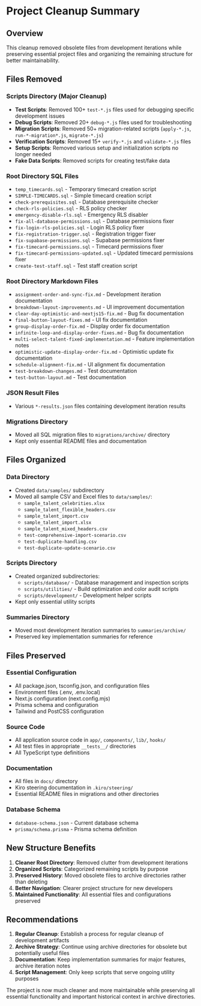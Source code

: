 # Project Cleanup Summary

## Overview
This cleanup removed obsolete files from development iterations while preserving essential project files and organizing the remaining structure for better maintainability.

## Files Removed

### Scripts Directory (Major Cleanup)
- **Test Scripts**: Removed 100+ `test-*.js` files used for debugging specific development issues
- **Debug Scripts**: Removed 20+ `debug-*.js` files used for troubleshooting
- **Migration Scripts**: Removed 50+ migration-related scripts (`apply-*.js`, `run-*-migration*.js`, `migrate-*.js`)
- **Verification Scripts**: Removed 15+ `verify-*.js` and `validate-*.js` files
- **Setup Scripts**: Removed various setup and initialization scripts no longer needed
- **Fake Data Scripts**: Removed scripts for creating test/fake data

### Root Directory SQL Files
- `temp_timecards.sql` - Temporary timecard creation script
- `SIMPLE-TIMECARDS.sql` - Simple timecard creation script
- `check-prerequisites.sql` - Database prerequisite checker
- `check-rls-policies.sql` - RLS policy checker
- `emergency-disable-rls.sql` - Emergency RLS disabler
- `fix-all-database-permissions.sql` - Database permissions fixer
- `fix-login-rls-policies.sql` - Login RLS policy fixer
- `fix-registration-trigger.sql` - Registration trigger fixer
- `fix-supabase-permissions.sql` - Supabase permissions fixer
- `fix-timecard-permissions.sql` - Timecard permissions fixer
- `fix-timecard-permissions-updated.sql` - Updated timecard permissions fixer
- `create-test-staff.sql` - Test staff creation script

### Root Directory Markdown Files
- `assignment-order-and-sync-fix.md` - Development iteration documentation
- `breakdown-layout-improvements.md` - UI improvement documentation
- `clear-day-optimistic-and-nextjs15-fix.md` - Bug fix documentation
- `final-button-layout-fixes.md` - UI fix documentation
- `group-display-order-fix.md` - Display order fix documentation
- `infinite-loop-and-display-order-fixes.md` - Bug fix documentation
- `multi-select-talent-fixed-implementation.md` - Feature implementation notes
- `optimistic-update-display-order-fix.md` - Optimistic update fix documentation
- `schedule-alignment-fix.md` - UI alignment fix documentation
- `test-breakdown-changes.md` - Test documentation
- `test-button-layout.md` - Test documentation

### JSON Result Files
- Various `*-results.json` files containing development iteration results

### Migrations Directory
- Moved all SQL migration files to `migrations/archive/` directory
- Kept only essential README files and documentation

## Files Organized

### Data Directory
- Created `data/samples/` subdirectory
- Moved all sample CSV and Excel files to `data/samples/`:
  - `sample_talent_celebrities.xlsx`
  - `sample_talent_flexible_headers.csv`
  - `sample_talent_import.csv`
  - `sample_talent_import.xlsx`
  - `sample_talent_mixed_headers.csv`
  - `test-comprehensive-import-scenario.csv`
  - `test-duplicate-handling.csv`
  - `test-duplicate-update-scenario.csv`

### Scripts Directory
- Created organized subdirectories:
  - `scripts/database/` - Database management and inspection scripts
  - `scripts/utilities/` - Build optimization and color audit scripts
  - `scripts/development/` - Development helper scripts
- Kept only essential utility scripts

### Summaries Directory
- Moved most development iteration summaries to `summaries/archive/`
- Preserved key implementation summaries for reference

## Files Preserved

### Essential Configuration
- All package.json, tsconfig.json, and configuration files
- Environment files (.env, .env.local)
- Next.js configuration (next.config.mjs)
- Prisma schema and configuration
- Tailwind and PostCSS configuration

### Source Code
- All application source code in `app/`, `components/`, `lib/`, `hooks/`
- All test files in appropriate `__tests__/` directories
- All TypeScript type definitions

### Documentation
- All files in `docs/` directory
- Kiro steering documentation in `.kiro/steering/`
- Essential README files in migrations and other directories

### Database Schema
- `database-schema.json` - Current database schema
- `prisma/schema.prisma` - Prisma schema definition

## New Structure Benefits

1. **Cleaner Root Directory**: Removed clutter from development iterations
2. **Organized Scripts**: Categorized remaining scripts by purpose
3. **Preserved History**: Moved obsolete files to archive directories rather than deleting
4. **Better Navigation**: Clearer project structure for new developers
5. **Maintained Functionality**: All essential files and configurations preserved

## Recommendations

1. **Regular Cleanup**: Establish a process for regular cleanup of development artifacts
2. **Archive Strategy**: Continue using archive directories for obsolete but potentially useful files
3. **Documentation**: Keep implementation summaries for major features, archive iteration notes
4. **Script Management**: Only keep scripts that serve ongoing utility purposes

The project is now much cleaner and more maintainable while preserving all essential functionality and important historical context in archive directories.